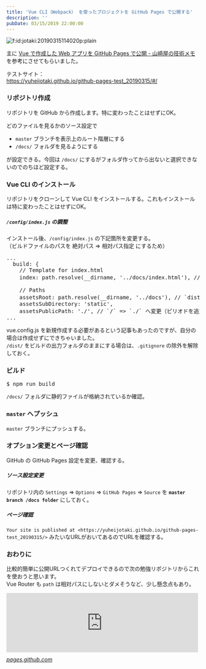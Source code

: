 ```yaml
---
title: 'Vue CLI（Webpack） を使ったプロジェクトを GitHub Pages で公開する'
description: ''
pubDate: 03/15/2019 22:00:00
---
```


<p><span itemscope itemtype="http://schema.org/Photograph"><img src="/images/hatena/20190315114020.png" alt="f:id:jotaki:20190315114020p:plain" title="f:id:jotaki:20190315114020p:plain" class="hatena-fotolife" itemprop="image"></span></p>

<p>主に <a href="https://www.shookuro.com/entry/2019/02/02/174655">Vue で作成した Web アプリを GitHub Pages で公開 - 山崎屋の技術メモ</a> を参考にさせてもらいました。</p>

<p>テストサイト：<br/>
<a href="https://yuheijotaki.github.io/github-pages-test_20190315/#/">https://yuheijotaki.github.io/github-pages-test_20190315/#/</a></p>

<h3>リポジトリ作成</h3>

<p>リポジトリを GitHub から作成します。特に変わったことはせずにOK。</p>

<p>どのファイルを見るかのソース設定で</p>

<ul>
<li><code>master</code> ブランチを表示上のルート階層にする</li>
<li><code>/docs/</code> フォルダを見るようにする</li>
</ul>

<p>が設定できる。今回は <code>/docs/</code> にするがフォルダ作ってから出ないと選択できないのでのちほど設定する。</p>

<h3>Vue CLI のインストール</h3>

<p>リポジトリをクローンして Vue CLI をインストールする。これもインストールは特に変わったことはせずにOK。</p>

<h5><code>/config/index.js</code> の調整</h5>

<p>インストール後、<code>/config/index.js</code> の下記箇所を変更する。<br/>
（ビルドファイルのパスを 絶対パス => 相対パス指定 にするため）</p>

<pre class="code" data-lang="" data-unlink>...
  build: {
    // Template for index.html
    index: path.resolve(__dirname, &#39;../docs/index.html&#39;), // `dist` =&gt; `docs` へ変更

    // Paths
    assetsRoot: path.resolve(__dirname, &#39;../docs&#39;), // `dist` =&gt; `docs` へ変更
    assetsSubDirectory: &#39;static&#39;,
    assetsPublicPath: &#39;./&#39;, // `/` =&gt; `./` へ変更（ピリオドを追加）
...</pre>

<p> vue.config.js を新規作成する必要があるという記事もあったのですが、自分の場合は作成せずにできちゃいました。<br/>
<code>/dist/</code> をビルドの出力フォルダのままにする場合は、<code>.gitignore</code> の除外を解除しておく。</p>

<h3>ビルド</h3>

<pre class="code" data-lang="" data-unlink>$ npm run build</pre>

<p><code>/docs/</code> フォルダに静的ファイルが格納されているか確認。</p>

<h3><code>master</code> へプッシュ</h3>

<p><code>master</code> ブランチにプッシュする。</p>

<h3>オプション変更とページ確認</h3>

<p>GitHub の GitHub Pages 設定を変更、確認する。</p>

<h5>ソース設定変更</h5>

<p>リポジトリ内の <code>Settings</code> => <code>Options</code> => <code>GitHub Pages</code> => <code>Source</code> を <strong><code>master branch /docs folder</code></strong> にしておく。</p>

<h5>ページ確認</h5>

<p> <code>Your site is published at &lt;https://yuheijotaki.github.io/github-pages-test_20190315/&gt;</code> みたいなURLがおいてあるのでURLを確認する。</p>

<h3>おわりに</h3>

<p>比較的簡単に公開URLつくれてデプロイできるので次の勉強リポジトリからこれを使おうと思います。 <br/>
Vue Router も <code>path</code> は相対パスにしないとダメそうなど、少し懸念点もあり。</p>

<p><iframe src="https://hatenablog-parts.com/embed?url=https%3A%2F%2Fpages.github.com%2F" title="GitHub Pages" class="embed-card embed-webcard" scrolling="no" frameborder="0" style="display: block; width: 100%; height: 155px; max-width: 500px; margin: 10px 0px;"></iframe><cite class="hatena-citation"><a href="https://pages.github.com/">pages.github.com</a></cite></p>
